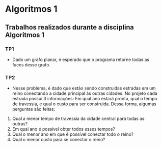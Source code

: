 # Algoritmos 1

## Trabalhos realizados durante a disciplina Algoritmos 1

### TP1
- Dado um grafo planar, é esperado que o programa retorne todas as faces desse grafo.

### TP2
- Nesse problema, é dado que estão sendo construidas estradas em um reino conectando a cidade principal às outras cidades. No projeto cada estrada possui 3 informações: Em qual ano estará pronta, qual o tempo de travessia, e qual o custo para ser construida. Dessa forma, algumas perguntas são feitas:
1. Qual a menor tempo de travessia da cidade central para todas as outras?
2. Em qual ano é possível obter todos esses tempos?
3. Qual o menor ano em que é possível conectar todo o reino?
4. Qual o menor custo para se conectar o reino?